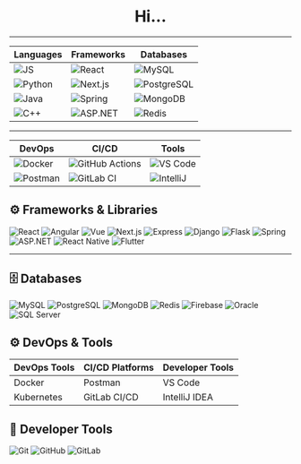 <h1 align="center">
  Hi<span id="dots">...</span>
</h1>


---

|Languages|Frameworks|Databases|
|---------|----------|---------|
|![JS](https://img.shields.io/badge/-JavaScript-F7DF1E?logo=javascript&logoColor=black)|![React](https://img.shields.io/badge/-React-61DAFB?logo=react&logoColor=black)|![MySQL](https://img.shields.io/badge/-MySQL-4479A1?logo=mysql&logoColor=white)|
|![Python](https://img.shields.io/badge/-Python-3776AB?logo=python&logoColor=white)|![Next.js](https://img.shields.io/badge/-Next.js-000000?logo=next.js&logoColor=white)|![PostgreSQL](https://img.shields.io/badge/-PostgreSQL-336791?logo=postgresql&logoColor=white)|
|![Java](https://img.shields.io/badge/-Java-007396?logo=java&logoColor=white)|![Spring](https://img.shields.io/badge/-Spring-6DB33F?logo=spring&logoColor=white)|![MongoDB](https://img.shields.io/badge/-MongoDB-47A248?logo=mongodb&logoColor=white)|
|![C++](https://img.shields.io/badge/-C++-00599C?logo=c%2b%2b&logoColor=white)|![ASP.NET](https://img.shields.io/badge/-ASP.NET-512BD4?logo=dotnet&logoColor=white)|![Redis](https://img.shields.io/badge/-Redis-DC382D?logo=redis&logoColor=white)|

---

|DevOps|CI/CD|Tools|
|------|-----|-----|
|![Docker](https://img.shields.io/badge/-Docker-2496ED?logo=docker&logoColor=white)|![GitHub Actions](https://img.shields.io/badge/-GitHub%20Actions-2088FF?logo=github-actions&logoColor=white)|![VS Code](https://img.shields.io/badge/-VS%20Code-007ACC?logo=visual-studio-code&logoColor=white)|
|![Postman](https://img.shields.io/badge/-Postman-FF6C37?logo=postman&logoColor=white)|![GitLab CI](https://img.shields.io/badge/-GitLab%20CI-FC6D26?logo=gitlab&logoColor=white)|![IntelliJ](https://img.shields.io/badge/-IntelliJ-000000?logo=intellij-idea&logoColor=white)|


## ⚙️ Frameworks & Libraries

![React](https://img.shields.io/badge/-React-61DAFB?logo=react&logoColor=black)
![Angular](https://img.shields.io/badge/-Angular-DD0031?logo=angular&logoColor=white)
![Vue](https://img.shields.io/badge/-Vue-4FC08D?logo=vue.js&logoColor=white)
![Next.js](https://img.shields.io/badge/-Next.js-000000?logo=next.js&logoColor=white)
![Express](https://img.shields.io/badge/-Express-000000?logo=express&logoColor=white)
![Django](https://img.shields.io/badge/-Django-092E20?logo=django&logoColor=white)
![Flask](https://img.shields.io/badge/-Flask-000000?logo=flask&logoColor=white)
![Spring](https://img.shields.io/badge/-Spring-6DB33F?logo=spring&logoColor=white)
![ASP.NET](https://img.shields.io/badge/-ASP.NET-512BD4?logo=dotnet&logoColor=white)
![React Native](https://img.shields.io/badge/-React%20Native-61DAFB?logo=react&logoColor=black)
![Flutter](https://img.shields.io/badge/-Flutter-02569B?logo=flutter&logoColor=white)

---

## 🗄️ Databases

![MySQL](https://img.shields.io/badge/-MySQL-4479A1?logo=mysql&logoColor=white)
![PostgreSQL](https://img.shields.io/badge/-PostgreSQL-336791?logo=postgresql&logoColor=white)
![MongoDB](https://img.shields.io/badge/-MongoDB-47A248?logo=mongodb&logoColor=white)
![Redis](https://img.shields.io/badge/-Redis-DC382D?logo=redis&logoColor=white)
![Firebase](https://img.shields.io/badge/-Firebase-FFCA28?logo=firebase&logoColor=black)
![Oracle](https://img.shields.io/badge/-Oracle-F80000?logo=oracle&logoColor=white)
![SQL Server](https://img.shields.io/badge/-SQL%20Server-CC2927?logo=microsoft-sql-server&logoColor=white)

## ⚙️ DevOps & Tools

| DevOps Tools     | CI/CD Platforms     | Developer Tools     |
|------------------|---------------------|----------------------|
| Docker           | Postman       | VS Code              |
| Kubernetes       | GitLab CI/CD        | IntelliJ IDEA        |




## 🧰 Developer Tools

![Git](https://img.shields.io/badge/-Git-F05032?logo=git&logoColor=white)
![GitHub](https://img.shields.io/badge/-GitHub-181717?logo=github&logoColor=white)
![GitLab](https://img.shields.io/badge/-GitLab-FC6D26?logo=gitlab&logoColor=white)

